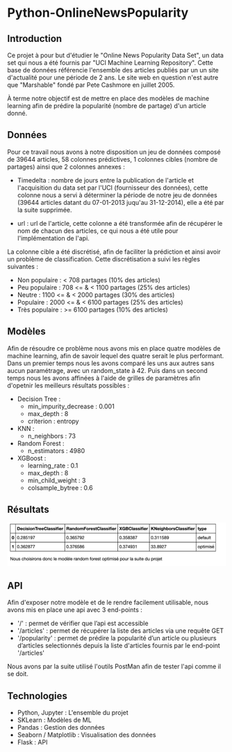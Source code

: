 # Python-OnlineNewsPopularity
## Introduction

Ce projet à pour but d'étudier le "Online News Popularity Data Set", un data set qui nous a été fournis par "UCI Machine Learning Repository". Cette base de données référencie l'ensemble des articles publiés par un un site d'actualité pour une période de 2 ans. Le site web en question n'est autre que "Marshable" fondé par Pete Cashmore en juillet 2005.

À terme notre objectif est de mettre en place des modèles de machine learning afin de prédire la popularité (nombre de partage) d'un article donné.


## Données

Pour ce travail nous avons à notre disposition un jeu de données composé de 39644 articles, 58 colonnes prédictives, 1 colonnes cibles (nombre de partages) ainsi que 2 colonnes annexes : 
  
  - Timedelta : nombre de jours entre la publication de l'article et l'acquisition du data set par l'UCI (fournisseur des données), cette colonne nous a servi à déterminer la période de notre jeu de données (39644 articles datant du 07-01-2013 juqu'au 31-12-2014), elle a été par la suite supprimée.
  
  - url : url de l'article, cette colonne a été transformée afin de récupérer le nom de chacun des articles, ce qui nous a été utile pour l'implémentation de l'api.
  
La colonne cible a été discrétisé, afin de faciliter la prédiction et ainsi avoir un problème de classification. Cette discrétisation a suivi les règles suivantes :
  - Non populaire : < 708 partages (10% des articles)
  - Peu populaire : 708 <= & < 1100 partages (25% des articles)
  - Neutre : 1100 <= & < 2000 partages (30% des articles)
  - Populaire : 2000 <= & < 6100 partages (25% des articles)
  - Très populaire : >= 6100 partages (10% des articles)


## Modèles

Afin de résoudre ce problème nous avons mis en place quatre modèles de machine learning, afin de savoir lequel des quatre serait le plus performant.
Dans un premier temps nous les avons comparé les uns aux autres sans aucun paramétrage, avec un random_state à 42. Puis dans un second temps nous les avons affinées à l'aide de grilles de paramètres afin d'opetnir les meilleurs résultats possibles :
 
 - Decision Tree : 
    - min_impurity_decrease : 0.001
    - max_depth : 8
    - criterion : entropy
 - KNN : 
    - n_neighbors : 73
 - Random Forest :
    - n_estimators : 4980
 - XGBoost : 
    - learning_rate : 0.1
    - max_depth : 8
    - min_child_weight : 3
    - colsample_bytree : 0.6
   
   
## Résultats

![Screenshot](resultats.png)


## API

Afin d'exposer notre modèle et de le rendre facilement utilisable, nous avons mis en place une api avec 3 end-points : 

  - '/' : permet de vérifier que l’api est accessible 
  - '/articles' : permet de récupérer la liste des articles via une requête GET
  - '/popularity' : permet de prédire la popularité d’un article ou plusieurs d’articles selectionnés depuis la liste d'articles fournis par le end-point '/articles'
  
Nous avons par la suite utilisé l'outils PostMan afin de tester l'api comme il se doit.


## Technologies 

- Python, Jupyter : L'ensemble du projet
- SKLearn : Modèles de ML
- Pandas : Gestion des données
- Seaborn / Matplotlib : Visualisation des données
- Flask : API

